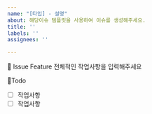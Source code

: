 ```yaml
---
name: "[타입] - 설명"
about: 해당이슈 템플릿을 사용하여 이슈를 생성해주세요.
title: ''
labels: ''
assignees: ''

---
```


📕 Issue Feature 
전체적인 작업사항을 입력해주세요

🧾Todo
- [ ] 작업사항
- [ ] 작업사항
